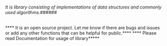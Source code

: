 ###### It is library consisting of implementations of data structures and commonly used algorithms.######
**** It is an open source project. Let me know if there are bugs and issues or add any other functions that can be helpful for public.****
                                  **** Please read Documentation for usage of library*****
